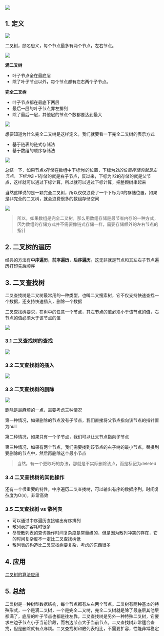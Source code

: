 ![](https://static001.geekbang.org/resource/image/ab/79/abdc3641bada1a03f4444c36c1bc4879.jpg)

## 1. 定义

![](https://static001.geekbang.org/resource/image/40/1e/4094a733986073fedb6b9d03f877d71e.jpg)

二叉树，顾名思义，每个节点最多有两个节点，左右节点。

![](https://static001.geekbang.org/resource/image/09/2b/09c2972d56eb0cf67e727deda0e9412b.jpg)

**满二叉树**

* 叶子节点全在最底层
* 除了叶子节点以外，每个节点都有左右两个子节点。

**完全二叉树**

* 叶子节点都在最底下两层
* 最后一层的叶子节点靠左排列
* 除了最后一层，其他层的节点个数都要达到最大

![](https://static001.geekbang.org/resource/image/18/60/18413c6597c2850b75367393b401ad60.jpg)

想要知道为什么完全二叉树是这样定义，我们就要看一下完全二叉树的表示方式

* 基于链表的链式存储法
* 基于数组的顺序存储法

![](https://static001.geekbang.org/resource/image/14/30/14eaa820cb89a17a7303e8847a412330.jpg)

总结一下，如果节点x存储在数组中下标为i的位置，下标为2*i的位置存储的就是左节点，下标为2*i+1存储的就是右子节点，反过来，下标为i/2的存储的就是父节点，这样就可以通过下标计算，所以就可以通过下标计算，把整颗树串起来

当然这样说的是一颗完全二叉树，所以仅仅浪费了一个下标为0的存储位置，如果是非完全的二叉树，就会浪费很多的数组存储空间

![](https://static001.geekbang.org/resource/image/08/23/08bd43991561ceeb76679fbb77071223.jpg)

> 所以，如果数组是完全二叉树，那么用数组存储是最节省内存的一种方式，因为数组的存储方式并不需要像链式存储一样，需要存储额外的左右节点的指针

## 2. 二叉树的遍历

经典的方法有**中序遍历**，**前序遍历**，**后序遍历**。这无非就是节点和其左右子节点遍历打印先后顺序

## 3. 二叉查找树

二叉查找树是二叉树最常用的一种类型，也叫二叉搜索树，它不仅支持快速查找一个数据，还支持快速插入，删除一个数据

二叉查找树要求，在树中的任意一个节点，其左节点的值必须小于该节点的值，右节点的值必须大于该节点的值

![](https://static001.geekbang.org/resource/image/f3/ae/f3bb11b6d4a18f95aa19e11f22b99bae.jpg)

### 3.1 二叉查找树的查找

![](https://static001.geekbang.org/resource/image/96/2a/96b3d86ed9b7c4f399e8357ceed0db2a.jpg)

### 3.2 二叉查找树的插入

![](https://static001.geekbang.org/resource/image/da/c5/daa9fb557726ee6183c5b80222cfc5c5.jpg)

### 3.3 二叉查找树的删除

![](https://static001.geekbang.org/resource/image/29/2c/299c615bc2e00dc32225f4d9e3490e2c.jpg)

删除是最麻烦的一点，需要考虑三种情况

第一种情况，如果删除的节点没有子节点，我们直接将父节点指向该节点的指针置为null

第二种情况，如果只有一个子节点，我们可以让父节点指向子节点

第三种情况，如果有两个节点，我们需要找到该节点的右子树的最小节点，替换到要删除的节点中，然后再删除这个最小节点

> 当然，有一个更取巧的办法，那就是不实际删除该点，而是标记为deleted

### 3.4 二叉查找树的其他操作

还有一个很重要的特性，中序遍历二叉查找树，可以输出有序的数据序列，时间复杂度为O(n)，非常高效

### 3.5 二叉查找树 vs 散列表

* 可以通过中序遍历直接输出有序排列
* 散列表扩容耗时很多
* 尽管散列表的查询操作时间复杂度是常量级的，但是因为散列冲突的存在，它的时间复杂度不一定比二叉查找树低
* 散列表的构造比二叉查找树要复杂，考虑的东西很多

## 4. 应用

[二叉树的算法应用](https://github.com/luvsunlight/algorithm/tree/master/%E4%BA%8C%E5%8F%89%E6%A0%91)

## 5. 总结

二叉树是一种树型数据结构，每个节点都有左右两个节点。二叉树有两种基本的特殊形式，一个是满二叉树，一个是完全二叉树，完全二叉树就是除了最底层其他层都满了，底层的叶子节点也都是往左靠。二叉查找树是另外一种特殊二叉树，它要求左边子节点小于当前阶段，而右边节点大于当前节点。二叉查找树非常适合查找，但是删除就有点麻烦。二叉查找树和散列表相比，不需要扩容，性能非常稳定